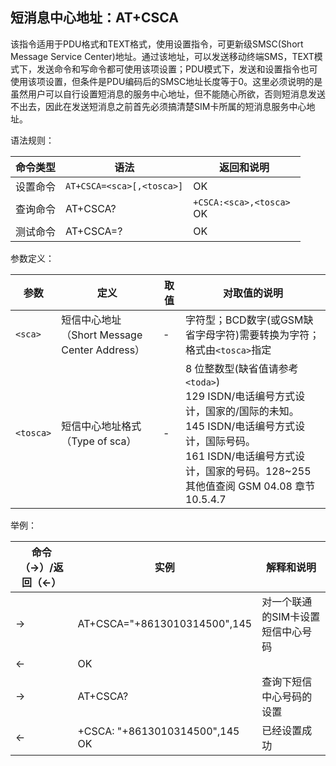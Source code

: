## 短消息中心地址：AT+CSCA

该指令适用于PDU格式和TEXT格式，使用设置指令，可更新级SMSC(Short Message Service Center)地址。通过该地址，可以发送移动终端SMS，TEXT模式下，发送命令和写命令都可使用该项设置；PDU模式下，发送和设置指令也可使用该项设置，但条件是PDU编码后的SMSC地址长度等于0。这里必须说明的是虽然用户可以自行设置短消息的服务中心地址，但不能随心所欲，否则短消息发送不出去，因此在发送短消息之前首先必须搞清楚SIM卡所属的短消息服务中心地址。

语法规则：

| 命令类型 | 语法                      | 返回和说明                   |
| -------- | ------------------------- | ---------------------------- |
| 设置命令 | `AT+CSCA=<sca>[,<tosca>]` | OK                           |
| 查询命令 | AT+CSCA?                  | `+CSCA:<sca>,<tosca> `<br>OK |
| 测试命令 | AT+CSCA=?                 | OK                           |

 

参数定义：

| 参数      | 定义                                         | 取值 | 对取值的说明                                                 |
| --------- | -------------------------------------------- | ---- | ------------------------------------------------------------ |
| `<sca>`   | 短信中心地址（Short Message Center Address） | -    | 字符型；BCD数字(或GSM缺省字母字符)需要转换为字符；格式由`<tosca>`指定 |
| `<tosca>` | 短信中心地址格式（Type of sca）              | -    | 8 位整数型(缺省值请参考`<toda>`)<br>129 ISDN/电话编号方式设计，国家的/国际的未知。<br>145 ISDN/电话编号方式设计，国际号码。<br>161 ISDN/电话编号方式设计，国家的号码。128~255 其他值查阅 GSM 04.08 章节 10.5.4.7 |

举例：

| 命令（→）/返回（←） | 实例                               | 解释和说明                        |
| ------------------- | ---------------------------------- | --------------------------------- |
| →                   | AT+CSCA="+8613010314500",145       | 对一个联通的SIM卡设置短信中心号码 |
| ←                   | OK                                 |                                   |
| →                   | AT+CSCA?                           | 查询下短信中心号码的设置          |
| ←                   | +CSCA: "+8613010314500",145 <br>OK | 已经设置成功                      |
